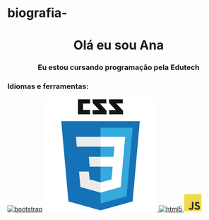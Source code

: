 # biografia-
<h1 align = "center"> Olá eu sou Ana </h1>
<h3 align = "center"> Eu estou cursando programação pela Edutech </h3>


<h3 align = "left"> Idiomas e ferramentas: </h3>
<p align = "left"> <a href="https://getbootstrap.com" target="_blank"> <img src = "https://raw.githubusercontent.com/devicons/devicon/master/icons/ bootstrap / bootstrap-plain-wordmark.svg "alt =" bootstrap "width = "40" height = "40"/></a> 
<a href =" https://www.w3schools.com/css/ "target = "_ blank"> <img src = "https://raw.githubusercontent.com/devicons/devicon/master/icons/css3/css3-original-wordmark.svg" alt= "css3" largura = "40" altura = "40" /> </a> <a href="https://www.w3.org/html/" target="_blank"> <img src = "https: //raw.githubusercontent.com / devicons / devicon / master / icons / html5 / html5-original-wordmark.svg "alt =" html5 "width =" 40 "height =" 40 "/> </a> <a href =" https://developer.mozilla.org/en-US/docs/Web/JavaScript" target = "_ blank "><img src =" https://raw.githubusercontent.com/devicons/devicon/master/icons/javascript/javascript-original.svg "alt = "javascript" width = "40" height ="40"/> </a></p>
